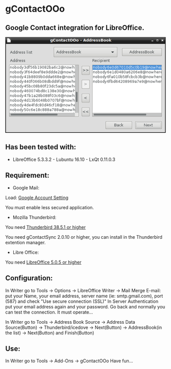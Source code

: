 # gContactOOo

## Google Contact integration for LibreOffice.

![gContactOOo screenshot](gContactOOo.png)

## Has been tested with:
	
* LibreOffice 5.3.3.2 - Lubuntu 16.10 -  LxQt 0.11.0.3

## Requirement:

* Google Mail:
	
Load: [Google Account Setting](https://myaccount.google.com/security?utm_source=OGB#connectedapps)

You must enable less secured application.

* Mozilla Thunderbird:

You need [Thunderbird 38.5.1 or higher](https://www.mozilla.org/thunderbird/)

You need gContactSync 2.0.10 or higher, you can install in the Thunderbird extention manager.

* Libre Office:

You need [LibreOffice 5.0.5 or higher](https://www.libreoffice.org/download/libreoffice-fresh/)

## Configuration:

In Writer go to Tools -> Options -> LibreOffice Writer -> Mail Merge E-mail:
put your Name, your email address, server name (ie: smtp.gmail.com), port (587) and check "Use secure connection (SSL)"
In Server Authentication put your email address again and your password.
Go back and normally you can test the connection. It must operate...
  
In Writer go to Tools -> Address Book Source -> Address Data Source(Button) -> Thunderbird/icedove -> Next(Button)
-> AddressBook(in the list) -> Next(Button) and Finish(Button)
  
 ## Use:

In Writer go to Tools -> Add-Ons -> gContactOOo
Have fun...